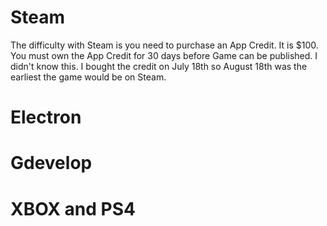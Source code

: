 # Steam
The difficulty with Steam is you need to purchase an App Credit. It is $100. You must own the App Credit for 30 days before Game can be published. I didn't know this. I bought the credit on July 18th so August 18th was the earliest the game would be on Steam.

# Electron

# Gdevelop

# XBOX and PS4
